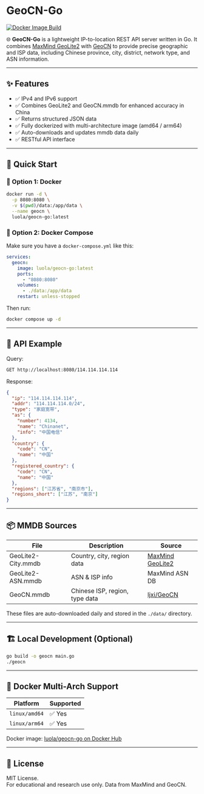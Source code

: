 # GeoCN-Go

[![Docker Image Build](https://github.com/luolayo/geocn/actions/workflows/release.yml/badge.svg)](https://github.com/luolayo/geocn/actions/workflows/release.yml)

🌐 **GeoCN-Go** is a lightweight IP-to-location REST API server written in Go. It combines [MaxMind GeoLite2](https://dev.maxmind.com/geoip/geolite2-free-geolocation-data) with [GeoCN](https://github.com/ljxi/GeoCN) to provide precise geographic and ISP data, including Chinese province, city, district, network type, and ASN information.

---

## ✨ Features

- ✅ IPv4 and IPv6 support
- ✅ Combines GeoLite2 and GeoCN.mmdb for enhanced accuracy in China
- ✅ Returns structured JSON data
- ✅ Fully dockerized with multi-architecture image (amd64 / arm64)
- ✅ Auto-downloads and updates mmdb data daily
- ✅ RESTful API interface

---

## 🚀 Quick Start

### 🐳 Option 1: Docker

```bash
docker run -d \
  -p 8080:8080 \
  -v $(pwd)/data:/app/data \
  --name geocn \
  luola/geocn-go:latest
```

### 🐙 Option 2: Docker Compose

Make sure you have a `docker-compose.yml` like this:

```yaml
services:
  geocn:
    image: luola/geocn-go:latest
    ports:
      - "8080:8080"
    volumes:
      - ./data:/app/data
    restart: unless-stopped
```

Then run:

```bash
docker compose up -d
```

---

## 📡 API Example

Query:

```bash
GET http://localhost:8080/114.114.114.114
```

Response:

```json
{
  "ip": "114.114.114.114",
  "addr": "114.114.114.0/24",
  "type": "家庭宽带",
  "as": {
    "number": 4134,
    "name": "Chinanet",
    "info": "中国电信"
  },
  "country": {
    "code": "CN",
    "name": "中国"
  },
  "registered_country": {
    "code": "CN",
    "name": "中国"
  },
  "regions": ["江苏省", "南京市"],
  "regions_short": ["江苏", "南京"]
}
```

---

## 📦 MMDB Sources

| File               | Description                    | Source                                                                           |
|--------------------|--------------------------------|----------------------------------------------------------------------------------|
| GeoLite2-City.mmdb | Country, city, region data     | [MaxMind GeoLite2](https://dev.maxmind.com/geoip/geolite2-free-geolocation-data) |
| GeoLite2-ASN.mmdb  | ASN & ISP info                 | MaxMind ASN DB                                                                   |
| GeoCN.mmdb         | Chinese ISP, region, type data | [ljxi/GeoCN](https://github.com/ljxi/GeoCN)                                      |

These files are auto-downloaded daily and stored in the `./data/` directory.

---

## 🏗️ Local Development (Optional)

```bash
go build -o geocn main.go
./geocn
```

---

## 🐳 Docker Multi-Arch Support

| Platform       | Supported |
|----------------|-----------|
| `linux/amd64`  | ✅ Yes     |
| `linux/arm64`  | ✅ Yes     |

Docker image: [luola/geocn-go on Docker Hub](https://hub.docker.com/r/luola/geocn-go)

---

## 📜 License

MIT License.  
For educational and research use only. Data from MaxMind and GeoCN.